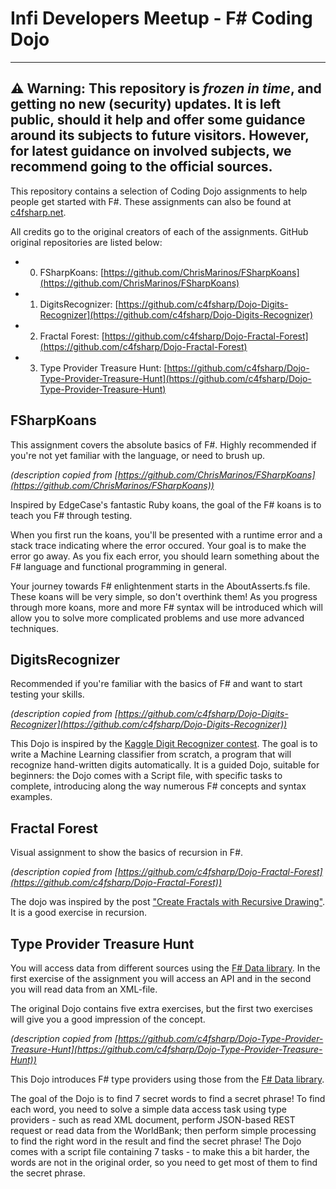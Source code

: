 # Infi Developers Meetup - F# Coding Dojo #

----
**⚠ Warning:** This repository is _frozen in time_, and getting no new (security) updates. It is left public, should it help and offer some guidance around its subjects to future visitors. However, for latest guidance on involved subjects, we recommend going to the official sources.
----

This repository contains a selection of Coding Dojo assignments to help people get started with F#. These assignments can also be found at [c4fsharp.net](http://c4fsharp.net).

All credits go to the original creators of each of the assignments. GitHub original repositories are listed below:

* 0. FSharpKoans: [https://github.com/ChrisMarinos/FSharpKoans](https://github.com/ChrisMarinos/FSharpKoans) 
* 1. DigitsRecognizer: [https://github.com/c4fsharp/Dojo-Digits-Recognizer](https://github.com/c4fsharp/Dojo-Digits-Recognizer)
* 2. Fractal Forest: [https://github.com/c4fsharp/Dojo-Fractal-Forest](https://github.com/c4fsharp/Dojo-Fractal-Forest)
* 3. Type Provider Treasure Hunt: [https://github.com/c4fsharp/Dojo-Type-Provider-Treasure-Hunt](https://github.com/c4fsharp/Dojo-Type-Provider-Treasure-Hunt)

## FSharpKoans ##

This assignment covers the absolute basics of F#. Highly recommended if you're not yet familiar with the language, or need to brush up.

*(description copied from [https://github.com/ChrisMarinos/FSharpKoans](https://github.com/ChrisMarinos/FSharpKoans))*

Inspired by EdgeCase's fantastic Ruby koans, the goal of the F# koans is to teach you F# through testing.

When you first run the koans, you'll be presented with a runtime error and a stack trace indicating where the error occured. Your goal is to make the error go away. As you fix each error, you should learn something about the F# language and functional programming in general.

Your journey towards F# enlightenment starts in the AboutAsserts.fs file. These koans will be very simple, so don't overthink them! As you progress through more koans, more and more F# syntax will be introduced which will allow you to solve more complicated problems and use more advanced techniques.

## DigitsRecognizer ##

Recommended if you're familiar with the basics of F# and want to start testing your skills.

*(description copied from [https://github.com/c4fsharp/Dojo-Digits-Recognizer](https://github.com/c4fsharp/Dojo-Digits-Recognizer))*

This Dojo is inspired by the [Kaggle Digit Recognizer contest](http://www.kaggle.com/c/digit-recognizer).
The goal is to write a Machine Learning classifier from scratch, a program that will recognize hand-written digits automatically.
It is a guided Dojo, suitable for beginners: the Dojo comes with a Script file, with specific tasks to complete, introducing along the way numerous F# concepts and syntax examples.


## Fractal Forest ##

Visual assignment to show the basics of recursion in F#.

*(description copied from [https://github.com/c4fsharp/Dojo-Fractal-Forest](https://github.com/c4fsharp/Dojo-Fractal-Forest))*

The dojo was inspired by the post ["Create Fractals with Recursive Drawing"](http://matthewjamestaylor.com/blog/create-fractals-with-recursive-drawing).
It is a good exercise in recursion.

## Type Provider Treasure Hunt ##

You will access data from different sources using the [F# Data library](http://fsharp.github.io/FSharp.Data/). In the first exercise of the assignment you will access an API and in the second you will read data from an XML-file.

The original Dojo contains five extra exercises, but the first two exercises will give you a good impression of the concept.

*(description copied from [https://github.com/c4fsharp/Dojo-Type-Provider-Treasure-Hunt](https://github.com/c4fsharp/Dojo-Type-Provider-Treasure-Hunt))*

This Dojo introduces F# type providers using those from the [F# Data library](http://fsharp.github.io/FSharp.Data/).

The goal of the Dojo is to find 7 secret words to find a secret phrase! To find each word, you need to solve a simple data access task using type providers - such as read XML document, perform JSON-based REST request or read data from the WorldBank; then perform simple processing to find the right word in the result and find the secret phrase! The Dojo comes with a script file containing 7 tasks - to make this a bit harder, the words are not in the original order, so you need to get most of them to find the secret phrase.
